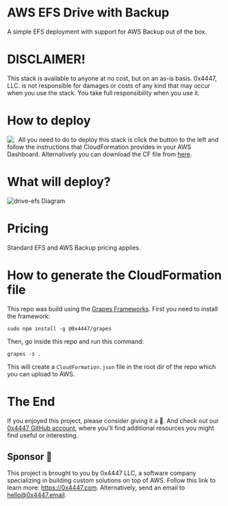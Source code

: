 # AWS EFS Drive with Backup

A simple EFS deployment with support for AWS Backup out of the box.

# DISCLAIMER!

This stack is available to anyone at no cost, but on an as-is basis. 0x4447, LLC. is not responsible for damages or costs of any kind that may occur when you use the stack. You take full responsibility when you use it.

# How to deploy

<a target="_blank" href="https://console.aws.amazon.com/cloudformation/home#/stacks/new?stackName=zer0x4447-Drive-EFS&templateURL=https://s3.amazonaws.com/0x4447-drive-cloudformation/drive-efs.json">
<img align="left" style="float: left; margin: 0 10px 0 0;" src="https://s3.amazonaws.com/cloudformation-examples/cloudformation-launch-stack.png"></a>

All you need to do to deploy this stack is click the button to the left and follow the instructions that CloudFormation provides in your AWS Dashboard. Alternatively you can download the CF file from [here](https://s3.amazonaws.com/0x4447-drive-cloudformation/drive-efs.json).

# What will deploy?

![drive-efs Diagram](https://raw.githubusercontent.com/0x4447/0x4447-product-drive-efs/assets/diagram.png)

# Pricing

Standard EFS and AWS Backup pricing applies.

# How to generate the CloudFormation file

This repo was build using the [Grapes Frameworks](https://www.npmjs.com/package/@0x4447/grapes). First you need to install the framework:

```
sudo npm install -g @0x4447/grapes
```

Then, go inside this repo and run this command:

```
grapes -s .
```

This will create a `CloudFormation.json` file in the root dir of the repo which you can upload to AWS.

# The End

If you enjoyed this project, please consider giving it a 🌟. And check out our [0x4447 GitHub account](https://github.com/0x4447), where you'll find additional resources you might find useful or interesting.

## Sponsor 🎊

This project is brought to you by 0x4447 LLC, a software company specializing in building custom solutions on top of AWS. Follow this link to learn more: https://0x4447.com. Alternatively, send an email to [hello@0x4447.email](mailto:hello@0x4447.email?Subject=Hello%20From%20Repo&Body=Hi%2C%0A%0AMy%20name%20is%20NAME%2C%20and%20I%27d%20like%20to%20get%20in%20touch%20with%20someone%20at%200x4447.%0A%0AI%27d%20like%20to%20discuss%20the%20following%20topics%3A%0A%0A-%20LIST_OF_TOPICS_TO_DISCUSS%0A%0ASome%20useful%20information%3A%0A%0A-%20My%20full%20name%20is%3A%20FIRST_NAME%20LAST_NAME%0A-%20My%20time%20zone%20is%3A%20TIME_ZONE%0A-%20My%20working%20hours%20are%20from%3A%20TIME%20till%20TIME%0A-%20My%20company%20name%20is%3A%20COMPANY%20NAME%0A-%20My%20company%20website%20is%3A%20https%3A%2F%2F%0A%0ABest%20regards.).
